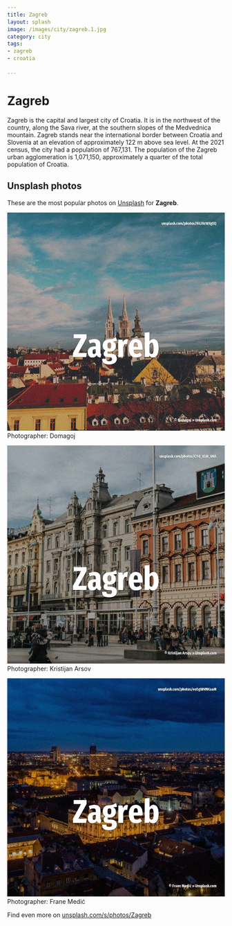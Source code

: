 ```yaml
---
title: Zagreb
layout: splash
image: /images/city/zagreb.1.jpg
category: city
tags:
- zagreb
- croatia

---
```

# Zagreb

Zagreb  is the capital and largest city of Croatia. It is in the northwest of the country, along the Sava river, at the southern slopes of the  Medvednica mountain. Zagreb stands near the international border between Croatia and Slovenia at an elevation of  approximately 122 m  above sea level. At the 2021 census, the city had a population of 767,131. The population of the Zagreb urban agglomeration is 1,071,150, approximately a quarter of the total  population of Croatia. 

 
## Unsplash photos
These are the most popular photos on [Unsplash](https://unsplash.com) for **Zagreb**.
 
![Zagreb](/images/city/zagreb.1.jpg)
Photographer:  Domagoj
 
![Zagreb](/images/city/zagreb.2.jpg)
Photographer:  Kristijan Arsov
 
![Zagreb](/images/city/zagreb.3.jpg)
Photographer:  Frane Medić
 
Find even more on [unsplash.com/s/photos/Zagreb](https://unsplash.com/s/photos/Zagreb)
 
